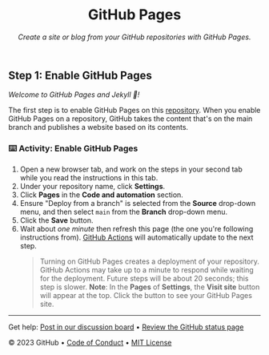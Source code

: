 <header>

<!--
  <<< Weather-TN | خريطة الطقس التفاعلية للجمهورية التونسية
Weather-TN هو مشروع مفتوح المصدر يعرض خريطة طقس تفاعلية مخصصة للجمهورية التونسية، مدعومة بالذكاء الاصطناعي وخدمات الأقمار الصناعية والرادارات المباشرة. يهدف المشروع إلى تقديم بيانات مناخية دقيقة وحديثة للمستخدمين من خلال واجهة سهلة الاستخدام ومتعددة اللغات.

المميزات الرئيسية
عرض تفاعلي للطقس حسب الولايات التونسية باستخدام خريطة ديناميكية.
تحديث تلقائي لبيانات الطقس من مصادر الإنترنت كل 30 دقيقة.
دعم لغات متعدد: العربية، الفرنسية، الإنجليزية – يتم التحديد تلقائيًا حسب المتصفح.
ذكاء صناعي مدمج لتوليد نشرة جوية نصية ذكية بلغة المستخدم.
خدمات متكاملة:
رادار مباشر من Windy.com
صور أقمار صناعية مباشرة من Sat24.com
تسجيل فيديو timelapse للرادار والأقمار الصناعية.
تخزين مؤقت عبر المتصفح لتحسين الأداء.
منع التقاط لقطات الشاشة عبر لوحة المفاتيح.
تنزيل النشرة الجوية بصيغة صورة JPG.
تجاوب تلقائي لواجهة المستخدم حسب حجم المتصفح.
التقنيات المستخدمة
HTML5 / CSS3 / JavaScript
Leaflet.js: مكتبة خرائط تفاعلية
Brain.js: تحليل بيانات الطقس بالذكاء الصناعي
Windy Radar API: خدمة رادار جوية مباشرة
Sat24: صور القمر الصناعي في الزمن الحقيقي
LocalStorage / Web APIs: لتخزين البيانات مؤقتًا وتحسين الأداء
المساهمة
يسعدنا تلقي المساهمات لتحسين المشروع. يمكنك:

فتح Pull Request عبر GitHub.
التواصل مباشرة عبر البريد: marwanyahyaoui517@gmail.com
يرجى الحفاظ على جودة الكود واتباع الممارسات البرمجية السليمة.

حقوق الملكية والترخيص
هذا المشروع مفتوح المصدر ويخضع لترخيص MIT License.

جميع الحقوق محفوظة لـ Weather-TN — 2025.
-->

# GitHub Pages

_Create a site or blog from your GitHub repositories with GitHub Pages._

</header>

<!--
  <<< Author notes: Step 1 >>>
  Choose 3-5 steps for your course.
  The first step is always the hardest, so pick something easy!
  Link to docs.github.com for further explanations.
  Encourage users to open new tabs for steps!
-->

## Step 1: Enable GitHub Pages

_Welcome to GitHub Pages and Jekyll :tada:!_

The first step is to enable GitHub Pages on this [repository](https://docs.github.com/en/get-started/quickstart/github-glossary#repository). When you enable GitHub Pages on a repository, GitHub takes the content that's on the main branch and publishes a website based on its contents.

### :keyboard: Activity: Enable GitHub Pages

1. Open a new browser tab, and work on the steps in your second tab while you read the instructions in this tab.
1. Under your repository name, click **Settings**.
1. Click **Pages** in the **Code and automation** section.
1. Ensure "Deploy from a branch" is selected from the **Source** drop-down menu, and then select `main` from the **Branch** drop-down menu.
1. Click the **Save** button.
1. Wait about _one minute_ then refresh this page (the one you're following instructions from). [GitHub Actions](https://docs.github.com/en/actions) will automatically update to the next step.
   > Turning on GitHub Pages creates a deployment of your repository. GitHub Actions may take up to a minute to respond while waiting for the deployment. Future steps will be about 20 seconds; this step is slower.
   > **Note**: In the **Pages** of **Settings**, the **Visit site** button will appear at the top. Click the button to see your GitHub Pages site.

<footer>

<!--
  <<< Author notes: Footer >>>
  Add a link to get support, GitHub status page, code of conduct, license link.
-->

---

Get help: [Post in our discussion board](https://github.com/orgs/skills/discussions/categories/github-pages) &bull; [Review the GitHub status page](https://www.githubstatus.com/)

&copy; 2023 GitHub &bull; [Code of Conduct](https://www.contributor-covenant.org/version/2/1/code_of_conduct/code_of_conduct.md) &bull; [MIT License](https://gh.io/mit)

</footer>
